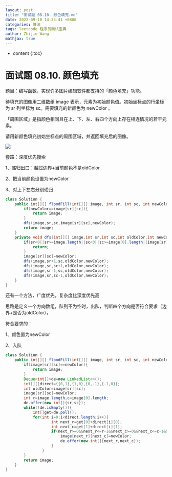 ```yaml
---
layout: post
title: "面试题 08.10. 颜色填充.md"
date: 2022-09-10 14:35:41 +0800
categories: 算法
tags: leetcode 程序员面试宝典
author: Zhijie Wang
mathjax: true
---
```



* content
{:toc}














# 面试题 08.10. 颜色填充

题目：编写函数，实现许多图片编辑软件都支持的「颜色填充」功能。

待填充的图像用二维数组 image 表示，元素为初始颜色值。初始坐标点的行坐标为 sr 列坐标为 sc。需要填充的新颜色为 newColor 。

「周围区域」是指颜色相同且在上、下、左、右四个方向上存在相连情况的若干元素。

请用新颜色填充初始坐标点的周围区域，并返回填充后的图像。



![](D:/下载/youdaonote-pull-master/youdaonote-pull-master/youdaonote/youdaonote-images/WEBRESOURCE2d7b2c8e3ca80846ecd7271b3696a6b8.png)

套路：深度优先搜索

1、递归出口：越过边界+当前颜色不是oldColor

2、把当前颜色设置为newColor

3、对上下左右分别递归

```java
class Solution {
    public int[][] floodFill(int[][] image, int sr, int sc, int newColor) {
        if(newColor==image[sr][sc]){
            return image;
        }
        dfs(image,sr,sc,image[sr][sc],newColor);
        return image;
    }
    private void dfs(int[][] image,int sr,int sc,int oldColor,int newColor){
        if(sr<0||sr>=image.length||sc<0||sc>=image[0].length||image[sr][sc]!=oldColor){
            return;
        }
        image[sr][sc]=newColor;
        dfs(image,sr+1,sc,oldColor,newColor);
        dfs(image,sr,sc+1,oldColor,newColor);
        dfs(image,sr-1,sc,oldColor,newColor);
        dfs(image,sr,sc-1,oldColor,newColor);
    }
}
```

还有一个方法，广度优先，复杂度比深度优先高

思路是定义一个方向数组，队列不为空时，出队，判断四个方向是否符合要求（边界+是否为oldColor），

符合要求的：

1、颜色置为newColor

2、入队

```java
class Solution {
    public int[][] floodFill(int[][] image, int sr, int sc, int newColor) {      
        if(image[sr][sc]==newColor){
            return image;
        }
        Deque<int[]>de=new LinkedList<>();
        int[][]direct={{0,1},{1,0},{0,-1},{-1,0}};
        int oldColor=image[sr][sc];
        image[sr][sc]=newColor;
        int r=image.length,c=image[0].length;
        de.offer(new int[]{sr,sc});
        while(!de.isEmpty()){
            int[]get=de.poll();
            for(int i=0;i<direct.length;i++){
                    int next_r=get[0]+direct[i][0];
                    int next_c=get[1]+direct[i][1];
                    if(next_r>=0&&next_r<=r-1&&next_c>=0&&next_c<=c-1&&image[next_r][next_c]==oldColor){
                        image[next_r][next_c]=newColor;
                        de.offer(new int[]{next_r,next_c});
                    }                   
                }          
        }
        return image;
    }
}
```

